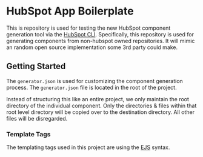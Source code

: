 # HubSpot App Boilerplate

This is repository is used for testing the new HubSpot component generation tool via the [HubSpot CLI](https://github.com/HubSpot/hubspot-cli).
Specifically, this repository is used for generating components from non-hubspot owned repositories. It will mimic an random open source implementation some 3rd party could make.

## Getting Started
The `generator.json` is used for customizing the component generation process. The `generator.json` file is located in the root of the project.

Instead of structuring this like an entire project, we only maintain the root directory of the individual component. Only the directories & files within that root level directory will be copied over to the destination directory. All other files will be disregarded.

### Template Tags
The templating tags used in this project are using the [EJS](https://ejs.co/) syntax.